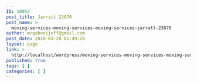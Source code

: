 ```yaml
---
ID: 10052
post_title: Jarratt 23870
post_name: >
  moving-services-moving-services-moving-services-jarratt-23870
author: mrgabonijeff@gmail.com
post_date: 2018-03-28 01:49:26
layout: page
link: >
  http://localhost/wordpress/moving-services-moving-services-moving-services-jarratt-23870/
published: true
tags: [ ]
categories: [ ]
---
```

